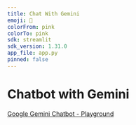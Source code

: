 ```yaml
---
title: Chat With Gemini
emoji: 🤖
colorFrom: pink
colorTo: pink
sdk: streamlit
sdk_version: 1.31.0
app_file: app.py
pinned: false
---
```


# Chatbot with Gemini

[Google Gemini Chatbot - Playground](https://huggingface.co/spaces/thivav/chat_with_gemini)
